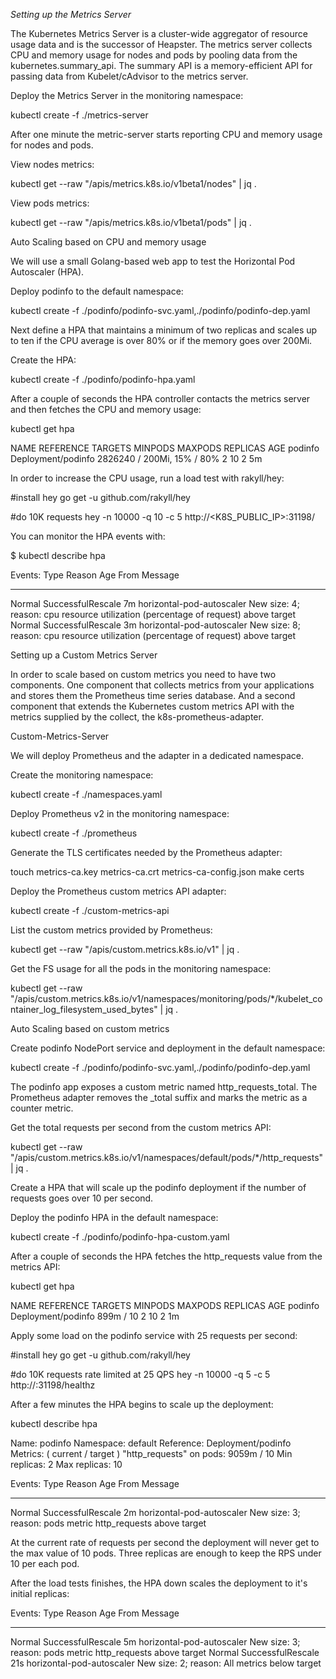 *Setting up the Metrics Server*

The Kubernetes Metrics Server is a cluster-wide aggregator of resource usage data and is the successor of Heapster. The metrics server collects CPU and memory usage for nodes and pods by pooling data from the kubernetes.summary_api. The summary API is a memory-efficient API for passing data from Kubelet/cAdvisor to the metrics server.


Deploy the Metrics Server in the monitoring namespace:

kubectl create -f ./metrics-server

After one minute the metric-server starts reporting CPU and memory usage for nodes and pods.

View nodes metrics:

kubectl get --raw "/apis/metrics.k8s.io/v1beta1/nodes" | jq .

View pods metrics:

kubectl get --raw "/apis/metrics.k8s.io/v1beta1/pods" | jq .



Auto Scaling based on CPU and memory usage

We will use a small Golang-based web app to test the Horizontal Pod Autoscaler (HPA).

Deploy podinfo to the default namespace:

kubectl create -f ./podinfo/podinfo-svc.yaml,./podinfo/podinfo-dep.yaml


Next define a HPA that maintains a minimum of two replicas and scales up to ten if the CPU average is over 80% or if the memory goes over 200Mi.



Create the HPA:

kubectl create -f ./podinfo/podinfo-hpa.yaml

After a couple of seconds the HPA controller contacts the metrics server and then fetches the CPU and memory usage:

kubectl get hpa

NAME      REFERENCE            TARGETS                      MINPODS   MAXPODS   REPLICAS   AGE
podinfo   Deployment/podinfo   2826240 / 200Mi, 15% / 80%   2         10        2          5m

In order to increase the CPU usage, run a load test with rakyll/hey:

#install hey
go get -u github.com/rakyll/hey

#do 10K requests
hey -n 10000 -q 10 -c 5 http://<K8S_PUBLIC_IP>:31198/

You can monitor the HPA events with:

$ kubectl describe hpa

Events:
  Type    Reason             Age   From                       Message
  ----    ------             ----  ----                       -------
  Normal  SuccessfulRescale  7m    horizontal-pod-autoscaler  New size: 4; reason: cpu resource utilization (percentage of request) above target
  Normal  SuccessfulRescale  3m    horizontal-pod-autoscaler  New size: 8; reason: cpu resource utilization (percentage of request) above target





Setting up a Custom Metrics Server

In order to scale based on custom metrics you need to have two components. One component that collects metrics from your applications and stores them the Prometheus time series database. And a second component that extends the Kubernetes custom metrics API with the metrics supplied by the collect, the k8s-prometheus-adapter.

Custom-Metrics-Server

We will deploy Prometheus and the adapter in a dedicated namespace.

Create the monitoring namespace:

kubectl create -f ./namespaces.yaml

Deploy Prometheus v2 in the monitoring namespace:

kubectl create -f ./prometheus

Generate the TLS certificates needed by the Prometheus adapter:

touch metrics-ca.key metrics-ca.crt metrics-ca-config.json
make certs

Deploy the Prometheus custom metrics API adapter:

kubectl create -f ./custom-metrics-api

List the custom metrics provided by Prometheus:

kubectl get --raw "/apis/custom.metrics.k8s.io/v1" | jq .

Get the FS usage for all the pods in the monitoring namespace:

kubectl get --raw "/apis/custom.metrics.k8s.io/v1/namespaces/monitoring/pods/*/kubelet_container_log_filesystem_used_bytes" | jq .



Auto Scaling based on custom metrics

Create podinfo NodePort service and deployment in the default namespace:

kubectl create -f ./podinfo/podinfo-svc.yaml,./podinfo/podinfo-dep.yaml

The podinfo app exposes a custom metric named http_requests_total. The Prometheus adapter removes the _total suffix and marks the metric as a counter metric.

Get the total requests per second from the custom metrics API:

kubectl get --raw "/apis/custom.metrics.k8s.io/v1/namespaces/default/pods/*/http_requests" | jq .


Create a HPA that will scale up the podinfo deployment if the number of requests goes over 10 per second.

Deploy the podinfo HPA in the default namespace:

kubectl create -f ./podinfo/podinfo-hpa-custom.yaml

After a couple of seconds the HPA fetches the http_requests value from the metrics API:

kubectl get hpa

NAME      REFERENCE            TARGETS     MINPODS   MAXPODS   REPLICAS   AGE
podinfo   Deployment/podinfo   899m / 10   2         10        2          1m

Apply some load on the podinfo service with 25 requests per second:

#install hey
go get -u github.com/rakyll/hey

#do 10K requests rate limited at 25 QPS
hey -n 10000 -q 5 -c 5 http://<K8S-IP>:31198/healthz

After a few minutes the HPA begins to scale up the deployment:

kubectl describe hpa

Name:                       podinfo
Namespace:                  default
Reference:                  Deployment/podinfo
Metrics:                    ( current / target )
  "http_requests" on pods:  9059m / 10
Min replicas:               2
Max replicas:               10

Events:
  Type    Reason             Age   From                       Message
  ----    ------             ----  ----                       -------
  Normal  SuccessfulRescale  2m    horizontal-pod-autoscaler  New size: 3; reason: pods metric http_requests above target

At the current rate of requests per second the deployment will never get to the max value of 10 pods. Three replicas are enough to keep the RPS under 10 per each pod.

After the load tests finishes, the HPA down scales the deployment to it's initial replicas:

Events:
  Type    Reason             Age   From                       Message
  ----    ------             ----  ----                       -------
  Normal  SuccessfulRescale  5m    horizontal-pod-autoscaler  New size: 3; reason: pods metric http_requests above target
  Normal  SuccessfulRescale  21s   horizontal-pod-autoscaler  New size: 2; reason: All metrics below target

